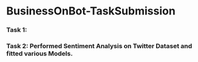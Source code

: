 # BusinessOnBot-TaskSubmission

### Task 1: 

### Task 2: Performed Sentiment Analysis on Twitter Dataset and fitted various Models.
